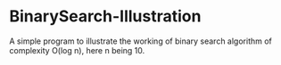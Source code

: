 # BinarySearch-Illustration
A simple program to illustrate the working of binary search algorithm of complexity O(log n), here n being 10.  
